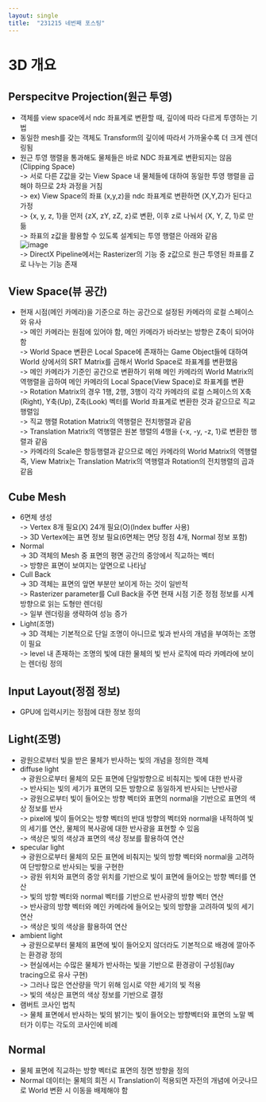 ```yaml
---
layout: single
title:  "231215 네번째 포스팅"
---
```

# 3D 개요
## Perspecitve Projection(원근 투영)
* 객체를 view space에서 ndc 좌표계로 변환할 때, 깊이에 따라 다르게 투영하는 기법<br>
* 동일한 mesh를 갖는 객체도 Transform의 깊이에 따라서 가까울수록 더 크게 렌더링됨<br>
* 원근 투영 행렬을 통과해도 물체들은 바로 NDC 좌표계로 변환되지는 않음 (Clipping Space)<br>
-> 서로 다른 Z값을 갖는 View Space 내 물체들에 대하여 동일한 투영 행렬을 곱해야 하므로 2차 과정을 거침<br>
-> ex) View Space의 좌표 (x,y,z)을 ndc 좌표계로 변환하면 (X,Y,Z)가 된다고 가정<br>
-> {x, y, z, 1}을 먼저 {zX, zY, zZ, z}로 변환, 이후 z로 나눠서 {X, Y, Z, 1}로 만듦<br>
-> 좌표의 z값을 활용할 수 있도록 설계되는 투영 행렬은 아래와 같음<br>
![image](https://github.com/khj0138/khj0138.github.io/assets/86392148/56298316-0966-4043-96bf-a52448e90e6d)<br>
-> DirectX Pipeline에서는 Rasterizer의 기능 중 z값으로 원근 투영된 좌표를 Z로 나누는 기능 존재<br>


## View Space(뷰 공간)
* 현재 시점(메인 카메라)을 기준으로 하는 공간으로 설정된 카메라의 로컬 스페이스와 유사<br>
-> 메인 카메라는 원점에 있어야 함, 메인 카메라가 바라보는 방향은 Z축이 되어야 함<br>
-> World Space 변환은 Local Space에 존재하는 Game Object들에 대하여 World 상에서의 SRT Matrix를 곱해서 World Space로 좌표계를 변환했음<br>
-> 메인 카메라가 기준인 공간으로 변환하기 위해 메인 카메라의 World Matrix의 역행렬을 곱하여 메인 카메라의 Local Space(View Space)로 좌표계를 변환<br>
-> Rotation Matrix의 경우 1행, 2행, 3행이 각각 카메라의 로컬 스페이스의 X축(Right), Y축(Up), Z축(Look) 벡터를 World 좌표계로 변환한 것과 같으므로 직교 행렬임<br>
-> 직교 행렬 Rotation Matrix의 역행렬은 전치행렬과 같음<br>
-> Translation Matrix의 역행렬은 원본 행렬의 4행을 {-x, -y, -z, 1}로 변환한 행렬과 같음<br>
-> 카메라의 Scale은 항등행렬과 같으므로 메인 카메라의 World Matrix의 역행렬 즉, View Matrix는 Translation Matrix의 역행렬과 Rotation의 전치행렬의 곱과 같음<br>

## Cube Mesh
* 6면체 생성<br>
-> Vertex 8개 필요(X) 24개 필요(O)(Index buffer 사용)<br>
-> 3D Vertex에는 표면 정보 필요(6면체는 면당 정점 4개, Normal 정보 포함)<br>
* Normal<br>
-> 3D 객체의 Mesh 중 표면의 평면 공간의 중앙에서 직교하는 벡터<br>
-> 방향은 표면이 보여지는 앞면으로 나타남<br>
* Cull Back<br>
-> 3D 객체는 표면의 앞면 부분만 보이게 하는 것이 일반적<br>
-> Rasterizer parameter를 Cull Back을 주면 현재 시점 기준 정점 정보를 시계 방향으로 읽는 도형만 렌더링<br>
-> 일부 렌더링을 생략하여 성능 증가<br>
* Light(조명)<br>
-> 3D 객체는 기본적으로 단일 조명이 아니므로 빛과 반사의 개념을 부여하는 조명이 필요<br>
-> level 내 존재하는 조명의 빛에 대한 물체의 빛 반사 로직에 따라 카메라에 보이는 렌더링 정의<br>

## Input Layout(정점 정보)
* GPU에 입력시키는 정점에 대한 정보 정의<br>

## Light(조명)<br>
* 광원으로부터 빛을 받은 물체가 반사하는 빛의 개념을 정의한 객체<br>
* diffuse light<br>
-> 광원으로부터 물체의 모든 표면에 단일방향으로 비춰지는 빛에 대한 반사광<br>
-> 반사되는 빛의 세기가 표면의 모든 방향으로 동일하게 반사되는 난반사광<br> 
-> 광원으로부터 빛이 들어오는 방향 벡터와 표면의 normal을 기반으로 표면의 색상 정보를 반사<br>
-> pixel에 빛이 들어오는 방향 벡터의 반대 방향의 벡터와 normal을 내적하여 빛의 세기를 연산, 물체의 복사광에 대한 반사광을 표현할 수 있음<br>
-> 색상은 빛의 색상과 표면의 색상 정보를 활용하여 연산<br>
* specular light<br>
-> 광원으로부터 물체의 모든 표면에 비춰지는 빛의 방향 벡터와 normal을 고려하여 단방향으로 반사되는 빛을 구현한 <br>
-> 광원 위치와 표면의 중앙 위치를 기반으로 빛이 표면에 들어오는 방향 벡터를 연산<br>
-> 빛의 방향 벡터와 normal 벡터를 기반으로 반사광의 방향 벡터 연산<br>
-> 반사광의 방향 벡터와 메인 카메라에 들어오는 빛의 방향을 고려하여 빛의 세기 연산<br>
-> 색상은 빛의 색상을 활용하여 연산<br>
* ambient light<br>
-> 광원으로부터 물체의 표면에 빛이 들어오지 않더라도 기본적으로 배경에 깔아주는 환경광 정의<br>
-> 현실에서는 수많은 물체가 반사하는 빛을 기반으로 환경광이 구성됨(lay tracing으로 유사 구현)<br>
-> 그러나 많은 연산량을 막기 위해 임시로 약한 세기의 빛 적용<br>
-> 빛의 색상은 표면의 색상 정보를 기반으로 결정<br>
* 램버트 코사인 법칙<br>
-> 물체 표면에서 반사하는 빛의 밝기는 빛이 들어오는 방향벡터와 표면의 노말 벡터가 이루는 각도의 코사인에 비례<br>
## Normal<br>
* 물체 표면에 직교하는 방향 벡터로 표면의 정면 방향을 정의<br>
* Normal 데이터는 물체의 회전 시 Translation이 적용되면 자전의 개념에 어긋나므로 World 변환 시 이동을 배제해야 함<br>
